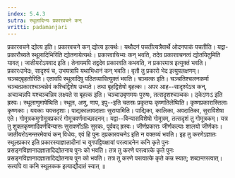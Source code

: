 ```yaml
---
index: 5.4.3
sutra: स्थूलादिभ्यः प्रकारवचने कन्
vritti: padamanjari
---
```


 प्रकारवचने द्योत्य इति। प्रकारवचने कन् द्योत्य इत्यर्थः। यथौदनं पचतीत्यत्रैवार्थे ओदनपाकं पचतीति। यद्वा-प्रकारौच्यते स्थूलादिभिरिति द्योतनायेत्यर्थः। प्रकारवाचिभ्यः कन् भवति, तदेव प्रकारवचनत्वं द्योतयितुमिति यावत्। जातीयरोऽपवाद इति। तेनायमपि तद्वदेव प्रकारवति कभवति, न प्रकारमात्र इत्युक्तं भवति। प्रकारःउभेदः, सादृश्यं च, उभयत्रापि यथाभिधानं कन् भवति। वृतौ तु प्रकारो भेद इत्युपलक्षणम्। चञ्चद्बृहतोरिति। एतावपि स्थूलादिषु पठितव्यावित्युक्तं भवति। चञ्चत्क इति। चञ्चतिश्चलनकर्मा चञ्चत्प्रकारश्चञ्चन्नेवं कश्चिद्विशेष उच्यते। तथा बृहद्विशेषो बृहत्कः। अपर आह--सादृश्येऽत्र कन्, अचञ्चन्नपि यश्चञ्चन्निव लक्ष्यते स बृहत्क इति। चञ्चाउबृणमयः पुरुषः, तत्सदृशश्चञ्चकः। ठ्केऽणःऽ इति ह्रस्वः। स्थूलाणुमाषेष्विति। स्थूल, अणु, णाप, इपु--इति चतस्रः प्रकृतयः कृष्णतिलेष्विति। कृष्णप्रकारास्तिलाः कृष्णकाः। यवकाः यवसदृशाः। पाद्यकालावदाताः सुरायामिति। पाद्यिका, कालिका, अवदातिका, सुराविशेषा एते। गोमूत्रकमुगोमूत्रप्रकारं गोमूत्रवर्णमाच्छादनम्। यद्वा--विन्यासविशेषो गोमूत्रम्, तत्सदृशं तु गोमूत्रकम्। यत्र तु शुक्लकृष्णादिवर्णविन्यासः सुरावर्णोऽहिः सुरकः, पूर्ववद् ह्रस्वः। जीर्णप्रकाराः जीर्णकल्पाः शालयो जीर्णकाः। जातीयरोऽनन्तरमेवायं कन् विधेयः, एवं हि पुनः ठ्प्रकारवचनेऽ इति न वक्तव्यं भवति। इह तु करणेऽज्ञातः स्थूलप्रकार इति प्रकारस्याज्ञातादीनां च युगपद्विवक्षायां परत्वादनेन कनि कृते पुनः प्रसङ्गविज्ञानादज्ञातादिद्योतनाय पुनः को भवति। तत्र तु करणे परत्वात्के कृते पुनः प्रसङ्गविज्ञानादज्ञातादिद्योतनाय पुन को भवति। तत्र तु करणे परत्वात्के कृते कन्न स्यात्; शब्दान्तरत्वात्। सत्यपि वा कनि स्थूलकक इत्याद्यौदातं स्यात् ॥